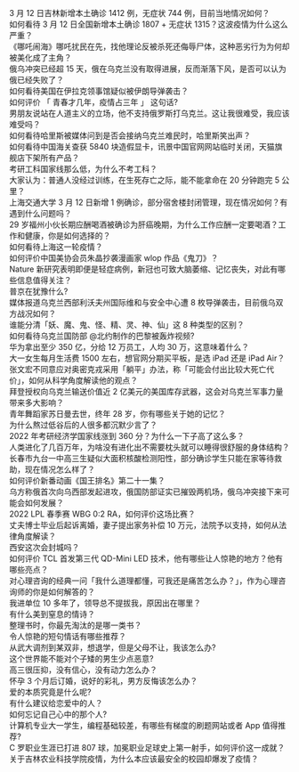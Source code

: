 3 月 12 日吉林新增本土确诊 1412 例，无症状 744 例，目前当地情况如何？  
如何看待 3 月 12 日全国新增本土确诊 1807 + 无症状 1315？这波疫情为什么这么严重？  
《哪吒闹海》哪吒扰民在先，找他理论反被杀死还侮辱尸体，这种恶劣行为为何却被美化成了主角？  
俄乌冲突已经超 15 天，俄在乌克兰没有取得进展，反而渐落下风，是否可以认为俄已经失败了？  
如何看待美国在伊拉克领事馆疑似被伊朗导弹袭击？  
如何评价 「 青春才几年，疫情占三年 」 这句话?  
男朋友说站在人道主义的立场，他不支持俄罗斯打乌克兰。这让我很难受，我应该难受吗？  
如何看待哈里斯被媒体问到是否会接纳乌克兰难民时，哈里斯笑出声？  
如何看待中国海关查获 5840 块造假显卡，讯景中国官网网站临时关闭，天猫旗舰店下架所有产品？  
考研工科国家线那么低，为什么不考工科？  
大家认为：普通人没经过训练，在生死存亡之际，能不能拿命在 20 分钟跑完 5 公里？  
上海交通大学 3 月 12 日新增 1 例确诊，部分宿舍楼封闭管理，现在情况如何？有遇到什么问题吗？  
29 岁福州小伙长期应酬喝酒被确诊为肝癌晚期，为什么工作应酬一定要喝酒？工作和健康，你是如何选择的？  
如何看待上海这一轮疫情？  
如何评价中国美协会员朱晶抄袭漫画家 wlop 作品《鬼刀》？  
Nature 新研究表明即便是轻症病例，新冠也可致大脑萎缩、记忆丧失，对此有哪些信息值得关注？  
普京在犹豫什么?  
媒体报道乌克兰西部利沃夫州国际维和与安全中心遭 8 枚导弹袭击，目前俄乌双方战况如何？  
谁能分清「妖、魔、鬼、怪、精、灵、神、仙」这 8 种类型的区别？  
如何看待乌克兰国防部 @北约制作的巴黎被轰炸视频?  
华为拿出至少 350 亿，分给 12 万员工，人均 30 万，这意味着什么？  
大一女生每月生活费 1500 左右，想官网分期买平板，是选 iPad 还是 iPad Air？  
张文宏不同意应对奥密克戎采用「躺平」办法，称「可能会付出比较大死亡代价」，如何从科学角度解读他的观点？  
拜登授权向乌克兰输送价值近 2 亿美元的美国库存武器，这会对乌克兰军事力量带来多大影响？  
青年舞蹈家苏日曼去世，终年 28 岁，你有哪些关于她的记忆？  
为什么熬过低谷后的人很多都沉默少言了？  
2022 年考研经济学国家线涨到 360 分？为什么一下子高了这么多？  
人类进化了几百万年，为啥没有进化出不需要枕头就可以睡得很舒服的身体结构？  
长春市九台一中高三生疑似大面积核酸检测阳性，部分确诊学生只能在家等待救助，现在情况怎么样了？  
如何评价新番动画《国王排名》第二十一集？  
乌方称俄首次向乌西部发起进攻，俄国防部证实已摧毁两机场，俄乌冲突接下来可能会如何发展？  
2022 LPL 春季赛 WBG 0:2 RA，如何评价这场比赛？  
丈夫博士毕业后起诉离婚，妻子提出家务补偿 10 万元，法院予以支持，如何从法律角度解读？  
西安这次会封城吗？  
如何评价 TCL 首发第三代 QD-Mini LED 技术，他有哪些让人惊艳的地方？他有哪些亮点？  
对心理咨询的经典一问「我什么道理都懂，可我还是痛苦怎么办？」，作为心理咨询师的你是如何解答的？  
我进单位 10 多年了，领导总不提拔我，原因出在哪里？  
有什么美到窒息的情诗？  
整理书时，你最先淘汰的是哪一类书？  
令人惊艳的短句情话有哪些推荐？  
从武大调剂到某双非，想退学，但是父母不让，我该怎么办?  
这个世界能不能对个子矮的男生少点恶意?  
高三很压抑，没有信心，没有动力怎么办？  
怀孕 3 个月后订婚，说好的彩礼，男方反悔该怎么办？  
爱的本质究竟是什么呢?  
有什么建议给恋爱中的人？  
如何忘记自己心中的那个人?  
计算机专业大一学生，编程基础较差，有哪些有梯度的刷题网站或者 App 值得推荐?  
C 罗职业生涯已打进 807 球，加冕职业足球史上第一射手，如何评价这一成就？  
关于吉林农业科技学院疫情，为什么本应该最安全的校园却爆发了疫情？  
